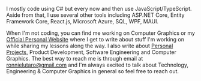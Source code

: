 I mostly code using C# but every now and then use JavaScript/TypeScript. Aside from that, I use several other tools including ASP.NET Core, Entity Framework Core, React.js, Microsoft Azure, SQL, WPF, MAUI. 

When I'm not coding, you can find me working on Computer Graphics or my [Official Personal Website](https://ronnielutalo.github.io/blog/) where I get to write about stuff I'm working on while sharing my lessons along the way. I also write about [Personal Projects](https://ronnielutalo.github.io/projects/), Product Development, Software Engineering and Computer Graphics. The best way to reach me is through email at ronnielutaro@gmail.com and I'm always excited to talk about Technology, Engineering & Computer Graphics in general so feel free to reach out.

